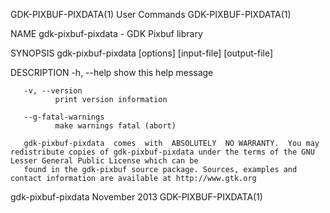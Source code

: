 GDK-PIXBUF-PIXDATA(1)                                                                 User Commands                                                                 GDK-PIXBUF-PIXDATA(1)

NAME
       gdk-pixbuf-pixdata - GDK Pixbuf library

SYNOPSIS
       gdk-pixbuf-pixdata [options] [input-file] [output-file]

DESCRIPTION
       -h, --help
              show this help message

       -v, --version
              print version information

       --g-fatal-warnings
              make warnings fatal (abort)

       gdk-pixbuf-pixdata  comes  with  ABSOLUTELY  NO WARRANTY.  You may redistribute copies of gdk-pixbuf-pixdata under the terms of the GNU Lesser General Public License which can be
       found in the gdk-pixbuf source package. Sources, examples and contact information are available at http://www.gtk.org

gdk-pixbuf-pixdata                                                                    November 2013                                                                 GDK-PIXBUF-PIXDATA(1)
